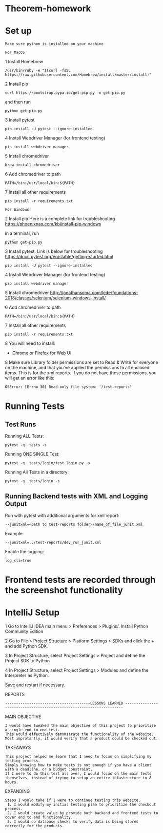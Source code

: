 # Theorem-homework
Set up
===
```
Make sure python is installed on your machine 
```
```
For MacOS

```
1 Install Homebrew
```
/usr/bin/ruby -e "$(curl -fsSL https://raw.githubusercontent.com/Homebrew/install/master/install)"
```

2 Install pip
```
curl https://bootstrap.pypa.io/get-pip.py -o get-pip.py
```
and then run
```
python get-pip.py
```

3 Install pytest
```
pip install -U pytest --ignore-installed
```
4 Install Webdriver Manager (for frontend testing)
```
pip install webdriver manager
```
5 Install chromedriver
```
brew install chromedriver
```
6 Add chromedriver to path 
```aidl
PATH=/bin:/usr/local/bin:${PATH}
```
7 Install all other requirements
```
pip install -r requirements.txt
```

```
For Windows

```

2 Install pip
Here is a complete link for troubleshooting https://phoenixnap.com/kb/install-pip-windows

in a terminal, run
```
python get-pip.py
```
3 Install pytest. 
Link is below for troubleshooting https://docs.pytest.org/en/stable/getting-started.html
```
pip install -U pytest --ignore-installed
```
4 Install Webdriver Manager (for frontend testing)
```
pip install webdriver manager
```
5 Install chromedriver
http://jonathansoma.com/lede/foundations-2018/classes/selenium/selenium-windows-install/

6 Add chromedriver to path
```aidl
PATH=/bin:/usr/local/bin:${PATH}
```
7 Install all other requirements
```
pip install -r requirements.txt
```

8 You will need to install:
* Chrome or Firefox for Web UI

8 Make sure Library folder permissions are set to Read & Write for everyone on the machine, and that you've applied the permissions to all enclosed items.
This is for the xml reports. If you do not have these permissions, you will get an error like this:
```
OSError: [Errno 30] Read-only file system: '/test-reports'
```
Running Tests
===
Test Runs
---
Running ALL Tests:
```
pytest -q  tests -s
```
Running ONE SINGLE Test:
```
pytest -q  tests/login/test_login.py -s
```
Running All Tests in a directory:
```
pytest -q  tests/login -s
```

Running Backend tests with XML and Logging Output
---
Run with pytest with additional arguments for xml report:

```
--junitxml=<path to test-reports folder>/name_of_file_junit.xml
```
Example:

```
--junitxml=../test-reports/dev_run_junit.xml
```

Enable the logging:

```
log_cli=true
```
Frontend tests are recorded through the screenshot functionality
===

IntelliJ Setup
===
1 Go to IntelliJ IDEA main menu > Preferences > Plugins/. Install Python Community Edition

2 Go to File > Project Structure > Platform Settings > SDKs and click the + and add Python SDK. 

3 In Project Structure, select Project Settings > Project and define the Project SDK to Python

4 In Project Structure, select Project Settings > Modules and define the Interpreter as Python.

Save and restart if necessary.

REPORTS
```
---------------------------------------LESSONS LEARNED ---------------------------------------------------------------------
```
MAIN OBJECTIVE 
```
I would have tweaked the main objective of this project to prioritize a single end to end test.
This would effectively demonstrate the functionality of the website. Most improtantly, it would verify that a product could be checked out. 
```

TAKEAWAYS
```
This project helped me learn that I need to focus on simplifying my testing process. 
Simply knowing how to make tests is not enough if you have a client with a deadline, or a budget constraint. 
If I were to do this test all over, I would focus on the main tests themselves, instead of trying to setup an entire infastructure in 8 hours. 

```
EXPANDING 

```
Steps I would take if I were to continue testing this website.
 1. I would modify my initial testing plan to prioritize the checkout process.
 2. I would create value by provide both backend and frontend tests to cover end to end functionality. 
 3. I would do database checks to verify data is being stored correctly for the products. 
```
